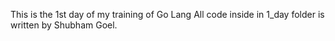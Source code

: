 This is the 1st day of my training of Go Lang 
All code inside in 1_day folder is written by Shubham Goel.